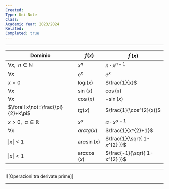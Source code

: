 ```yaml
---
Created: 
Type: Uni Note
Class: 
Academic Year: 2023/2024
Related: 
Completed: true
---
```

---

| Dominio | $f(x)$ | $f^{'}(x)$ |
| ---- | ---- | ---- |
| $\forall x,\ \ n\in\mathbb{N}$ | $x^{n}$ | $n\cdot x^{n-1}$ |
| $\forall x$ | $e^{x}$ | $e^{x}$ |
| $x>0$ | $\log(x)$ | $\frac{1}{x}$ |
| $\forall x$ | $\sin(x)$ | $\cos(x)$ |
| $\forall x$ | $\cos(x)$ | $-\sin(x)$ |
| $\forall x\not=\frac{\pi}{2}+k\pi$ | $tg(x)$ | $\frac{1}{\cos^{2}(x)}$ |
| $x>0, \ \ \alpha \in\mathbb{R}$ | $x^{\alpha}$ | $\alpha \cdot x^{\alpha-1}$ |
| $\forall x$ | $arctg(x)$ | $\frac{1}{x^{2}+1}$ |
| \|$x$\|$<1$ | $\arcsin(x)$ | $\frac{1}{\sqrt{ 1-x^{2} }}$ |
| \|$x$\|$<1$ | $\arccos(x)$ | $\frac{-1}{\sqrt{ 1-x^{2} }}$ |




---

![[Operazioni tra derivate prime]]

---